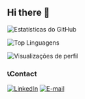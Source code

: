 ## Hi there 👋

<!--
**Kyamel/kyamel** is a ✨ _special_ ✨ repository because its `README.md` (this file) appears on your GitHub profile.

Here are some ideas to get you started:

- 🔭 I’m currently working on ...
- 🌱 I’m currently learning ...
- 👯 I’m looking to collaborate on ...
- 🤔 I’m looking for help with ...
- 💬 Ask me about ...
- 📫 How to reach me: ...
- 😄 Pronouns: ...
- ⚡ Fun fact: ...
-->

![Estatísticas do GitHub](https://github-readme-stats.vercel.app/api?username=kyamel&show_icons=true&theme=radical)

![Top Linguagens](https://github-readme-stats.vercel.app/api/top-langs/?username=kyamel&layout=compact&theme=radical&langs_count=12)

![Visualizações de perfil](https://komarev.com/ghpvc/?username=kyamel&color=blue)

### 📞Contact
[![LinkedIn](https://img.shields.io/badge/LinkedIn-0077B5?style=for-the-badge&logo=linkedin&logoColor=white)](https://www.linkedin.com/in/lucas-camelo-190756328/)
[![E-mail](https://img.shields.io/badge/Gmail-D14836?style=for-the-badge&logo=gmail&logoColor=white)](mailto:lucascamelo03@gmail.com)
